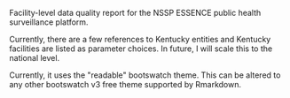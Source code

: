 Facility-level data quality report for the NSSP ESSENCE public health surveillance platform.

Currently, there are a few references to Kentucky entities and Kentucky facilities are listed as parameter choices. In future, I will scale this to the national level.

Currently, it uses the "readable" bootswatch theme. This can be altered to any other bootswatch v3 free theme supported by Rmarkdown.
